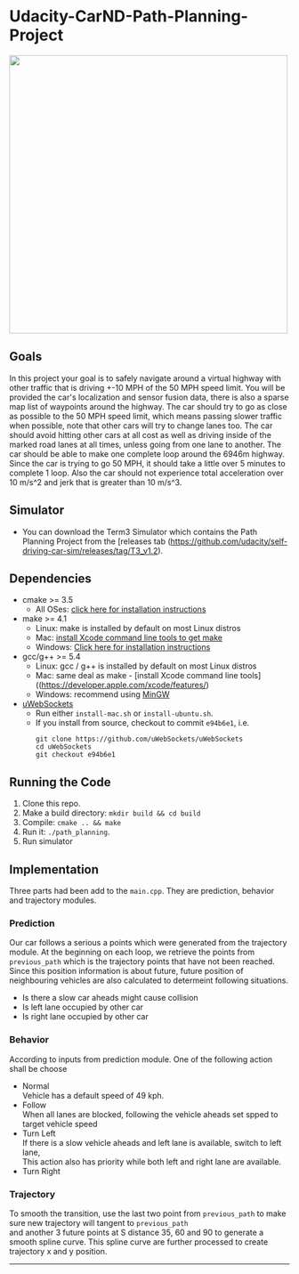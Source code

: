 # Udacity-CarND-Path-Planning-Project
<img src="img/cover.gif" width = "500"/>  

## Goals
In this project your goal is to safely navigate around a virtual highway with other traffic that is driving +-10 MPH of the 50 MPH speed limit. You will be provided the car's localization and sensor fusion data, there is also a sparse map list of waypoints around the highway. The car should try to go as close as possible to the 50 MPH speed limit, which means passing slower traffic when possible, note that other cars will try to change lanes too. The car should avoid hitting other cars at all cost as well as driving inside of the marked road lanes at all times, unless going from one lane to another. The car should be able to make one complete loop around the 6946m highway. Since the car is trying to go 50 MPH, it should take a little over 5 minutes to complete 1 loop. Also the car should not experience total acceleration over 10 m/s^2 and jerk that is greater than 10 m/s^3.

## Simulator
* You can download the Term3 Simulator which contains the Path Planning Project from the [releases tab (https://github.com/udacity/self-driving-car-sim/releases/tag/T3_v1.2).  

## Dependencies

* cmake >= 3.5
  * All OSes: [click here for installation instructions](https://cmake.org/install/)
* make >= 4.1
  * Linux: make is installed by default on most Linux distros
  * Mac: [install Xcode command line tools to get make](https://developer.apple.com/xcode/features/)
  * Windows: [Click here for installation instructions](http://gnuwin32.sourceforge.net/packages/make.htm)
* gcc/g++ >= 5.4
  * Linux: gcc / g++ is installed by default on most Linux distros
  * Mac: same deal as make - [install Xcode command line tools]((https://developer.apple.com/xcode/features/)
  * Windows: recommend using [MinGW](http://www.mingw.org/)
* [uWebSockets](https://github.com/uWebSockets/uWebSockets)
  * Run either `install-mac.sh` or `install-ubuntu.sh`.
  * If you install from source, checkout to commit `e94b6e1`, i.e.
    ```
    git clone https://github.com/uWebSockets/uWebSockets 
    cd uWebSockets
    git checkout e94b6e1
    ```

## Running the Code
1. Clone this repo.
2. Make a build directory: `mkdir build && cd build`
3. Compile: `cmake .. && make`
4. Run it: `./path_planning`.
5. Run simulator

## Implementation
Three parts had been add to the ```main.cpp```. They are prediction, behavior and trajectory modules. 


### Prediction
Our car follows a serious a points which were generated from the trajectory module. 
At the beginning on each loop, we retrieve the points from ```previous_path``` which is the trajectory points that have not been reached. 
Since this position information is about future, future position of neighbouring vehicles are also calculated to determeint following situations.
* Is there a slow car aheads might cause collision
* Is left lane occupied by other car
* Is right lane occupied by other car

### Behavior
According to inputs from prediction module. One of the following action shall be choose
* Normal  
  Vehicle has a default speed of 49 kph.
* Follow  
  When all lanes are blocked, following the vehicle aheads set spped to target vehicle speed
* Turn Left  
  If there is a slow vehicle aheads and left lane is available, switch to left lane,  
  This action also has priority while both left and right lane are available. 
* Turn Right  

### Trajectory
To  smooth the transition, use the last two point from ```previous_path``` to make sure new trajectory will tangent to ```previous_path```  
and another 3 future points at S distance 35, 60 and 90 to  generate  a smooth spline curve. 
This spline curve are further processed to create trajectory x and y position.









---












